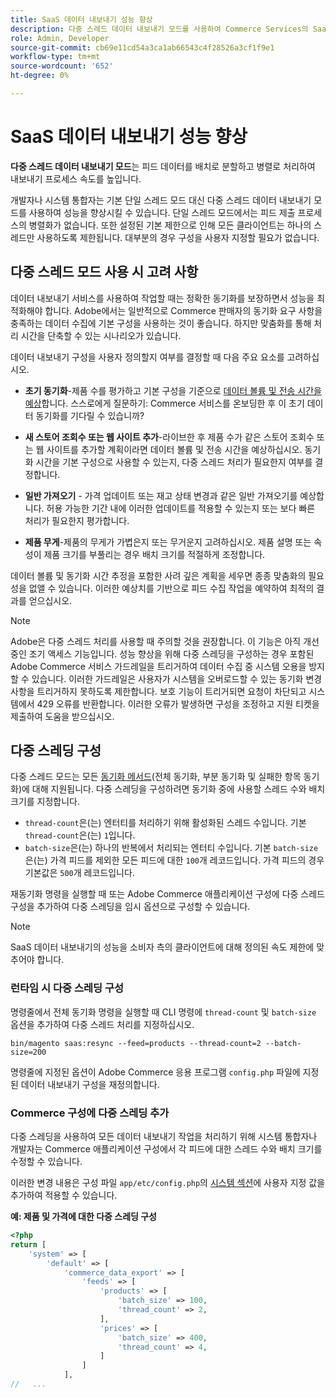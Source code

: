```yaml
---
title: SaaS 데이터 내보내기 성능 향상
description: 다중 스레드 데이터 내보내기 모드를 사용하여 Commerce Services의 SaaS 데이터 내보내기 성능을 향상시키는 방법에 대해 알아봅니다.
role: Admin, Developer
source-git-commit: cb69e11cd54a3ca1ab66543c4f28526a3cf1f9e1
workflow-type: tm+mt
source-wordcount: '652'
ht-degree: 0%

---
```


# SaaS 데이터 내보내기 성능 향상

**다중 스레드 데이터 내보내기 모드**&#x200B;는 피드 데이터를 배치로 분할하고 병렬로 처리하여 내보내기 프로세스 속도를 높입니다.

개발자나 시스템 통합자는 기본 단일 스레드 모드 대신 다중 스레드 데이터 내보내기 모드를 사용하여 성능을 향상시킬 수 있습니다. 단일 스레드 모드에서는 피드 제출 프로세스의 병렬화가 없습니다. 또한 설정된 기본 제한으로 인해 모든 클라이언트는 하나의 스레드만 사용하도록 제한됩니다. 대부분의 경우 구성을 사용자 지정할 필요가 없습니다.

## 다중 스레드 모드 사용 시 고려 사항

데이터 내보내기 서비스를 사용하여 작업할 때는 정확한 동기화를 보장하면서 성능을 최적화해야 합니다.
Adobe에서는 일반적으로 Commerce 판매자의 동기화 요구 사항을 충족하는 데이터 수집에 기본 구성을 사용하는 것이 좋습니다. 하지만 맞춤화를 통해 처리 시간을 단축할 수 있는 시나리오가 있습니다.

데이터 내보내기 구성을 사용자 정의할지 여부를 결정할 때 다음 주요 요소를 고려하십시오.

- **초기 동기화**-제품 수를 평가하고 기본 구성을 기준으로 [데이터 볼륨 및 전송 시간을 예상](estimate-data-volume-sync-time.md)합니다. 스스로에게 질문하기: Commerce 서비스를 온보딩한 후 이 초기 데이터 동기화를 기다릴 수 있습니까?

- **새 스토어 조회수 또는 웹 사이트 추가**-라이브한 후 제품 수가 같은 스토어 조회수 또는 웹 사이트를 추가할 계획이라면 데이터 볼륨 및 전송 시간을 예상하십시오. 동기화 시간을 기본 구성으로 사용할 수 있는지, 다중 스레드 처리가 필요한지 여부를 결정합니다.

- **일반 가져오기** - 가격 업데이트 또는 재고 상태 변경과 같은 일반 가져오기를 예상합니다. 허용 가능한 기간 내에 이러한 업데이트를 적용할 수 있는지 또는 보다 빠른 처리가 필요한지 평가합니다.

- **제품 무게**-제품의 무게가 가볍은지 또는 무거운지 고려하십시오. 제품 설명 또는 속성이 제품 크기를 부풀리는 경우 배치 크기를 적절하게 조정합니다.

데이터 볼륨 및 동기화 시간 추정을 포함한 사려 깊은 계획을 세우면 종종 맞춤화의 필요성을 없앨 수 있습니다. 이러한 예상치를 기반으로 피드 수집 작업을 예약하여 최적의 결과를 얻으십시오.

>[!NOTE]
>
>Adobe은 다중 스레드 처리를 사용할 때 주의할 것을 권장합니다. 이 기능은 아직 개선 중인 조기 액세스 기능입니다. 성능 향상을 위해 다중 스레딩을 구성하는 경우 포함된 Adobe Commerce 서비스 가드레일을 트리거하여 데이터 수집 중 시스템 오용을 방지할 수 있습니다. 이러한 가드레일은 사용자가 시스템을 오버로드할 수 있는 동기화 변경 사항을 트리거하지 못하도록 제한합니다. 보호 기능이 트리거되면 요청이 차단되고 시스템에서 429 오류를 반환합니다. 이러한 오류가 발생하면 구성을 조정하고 지원 티켓을 제출하여 도움을 받으십시오.

## 다중 스레딩 구성

다중 스레드 모드는 모든 [동기화 메서드](data-synchronization.md#synchronization-process)(전체 동기화, 부분 동기화 및 실패한 항목 동기화)에 대해 지원됩니다. 다중 스레딩을 구성하려면 동기화 중에 사용할 스레드 수와 배치 크기를 지정합니다.

- `thread-count`은(는) 엔터티를 처리하기 위해 활성화된 스레드 수입니다. 기본 `thread-count`은(는) `1`입니다.
- `batch-size`은(는) 하나의 반복에서 처리되는 엔터티 수입니다. 기본 `batch-size`은(는) 가격 피드를 제외한 모든 피드에 대한 `100`개 레코드입니다. 가격 피드의 경우 기본값은 `500`개 레코드입니다.

재동기화 명령을 실행할 때 또는 Adobe Commerce 애플리케이션 구성에 다중 스레드 구성을 추가하여 다중 스레딩을 임시 옵션으로 구성할 수 있습니다.

>[!NOTE]
>
>SaaS 데이터 내보내기의 성능을 소비자 측의 클라이언트에 대해 정의된 속도 제한에 맞추어야 합니다.

### 런타임 시 다중 스레딩 구성

명령줄에서 전체 동기화 명령을 실행할 때 CLI 명령에 `thread-count` 및 `batch-size` 옵션을 추가하여 다중 스레드 처리를 지정하십시오.

```
bin/magento saas:resync --feed=products --thread-count=2 --batch-size=200
```

명령줄에 지정된 옵션이 Adobe Commerce 응용 프로그램 `config.php` 파일에 지정된 데이터 내보내기 구성을 재정의합니다.

### Commerce 구성에 다중 스레딩 추가

다중 스레딩을 사용하여 모든 데이터 내보내기 작업을 처리하기 위해 시스템 통합자나 개발자는 Commerce 애플리케이션 구성에서 각 피드에 대한 스레드 수와 배치 크기를 수정할 수 있습니다.

이러한 변경 내용은 구성 파일 `app/etc/config.php`의 [시스템 섹션](https://experienceleague.adobe.com/en/docs/commerce-operations/configuration-guide/files/config-reference-configphp#system)에 사용자 지정 값을 추가하여 적용할 수 있습니다.

**예: 제품 및 가격에 대한 다중 스레딩 구성**

```php
<?php
return [
    'system' => [
        'default' => [
            'commerce_data_export' => [
                'feeds' => [
                    'products' => [
                        'batch_size' => 100,
                        'thread_count' => 2,
                    ],
                    'prices' => [
                        'batch_size' => 400,
                        'thread_count' => 4,
                    ]
                ]
            ],
//   ...
```
